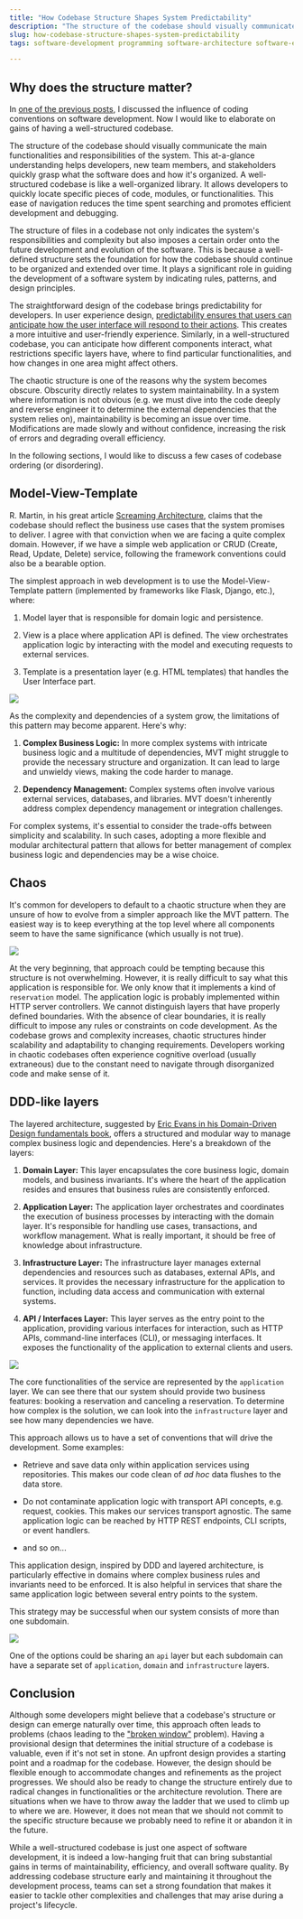 ```yaml
---
title: "How Codebase Structure Shapes System Predictability"
description: "The structure of the codebase should visually communicate the main functionalities and responsibilities of the system. This at-a-glance understanding helps developers, new team members, and stakeholders quickly grasp what the software does and how it's organized. A well-structured codebase is like a well-organized library. It allows developers to quickly locate specific pieces of code, modules, or functionalities. This ease of navigation reduces the time spent searching and promotes efficient development and debugging"
slug: how-codebase-structure-shapes-system-predictability
tags: software-development programming software-architecture software-engineering

---
```


## Why does the structure matter?

In [one of the previous posts](https://jorzel.github.io/the-power-of-conventions-in-software-development), I discussed the influence of coding conventions on software development. Now I would like to elaborate on gains of having a well-structured codebase.

The structure of the codebase should visually communicate the main functionalities and responsibilities of the system. This at-a-glance understanding helps developers, new team members, and stakeholders quickly grasp what the software does and how it's organized. A well-structured codebase is like a well-organized library. It allows developers to quickly locate specific pieces of code, modules, or functionalities. This ease of navigation reduces the time spent searching and promotes efficient development and debugging.

The structure of files in a codebase not only indicates the system's responsibilities and complexity but also imposes a certain order onto the future development and evolution of the software. This is because a well-defined structure sets the foundation for how the codebase should continue to be organized and extended over time. It plays a significant role in guiding the development of a software system by indicating rules, patterns, and design principles.

The straightforward design of the codebase brings predictability for developers. In user experience design, [predictability ensures that users can anticipate how the user interface will respond to their actions](https://www.uxdox.com/ux-design-articles/predictability-of-a-function). This creates a more intuitive and user-friendly experience. Similarly, in a well-structured codebase, you can anticipate how different components interact, what restrictions specific layers have, where to find particular functionalities, and how changes in one area might affect others.

The chaotic structure is one of the reasons why the system becomes obscure. Obscurity directly relates to system maintainability. In a system where information is not obvious (e.g. we must dive into the code deeply and reverse engineer it to determine the external dependencies that the system relies on), maintainability is becoming an issue over time. Modifications are made slowly and without confidence, increasing the risk of errors and degrading overall efficiency.

In the following sections, I would like to discuss a few cases of codebase ordering (or disordering).

## Model-View-Template

R. Martin, in his great article [Screaming Architecture](https://blog.cleancoder.com/uncle-bob/2011/09/30/Screaming-Architecture.html), claims that the codebase should reflect the business use cases that the system promises to deliver. I agree with that conviction when we are facing a quite complex domain. However, if we have a simple web application or CRUD (Create, Read, Update, Delete) service, following the framework conventions could also be a bearable option.

The simplest approach in web development is to use the Model-View-Template pattern (implemented by frameworks like Flask, Django, etc.), where:

1. Model layer that is responsible for domain logic and persistence.
    
2. View is a place where application API is defined. The view orchestrates application logic by interacting with the model and executing requests to external services.
    
3. Template is a presentation layer (e.g. HTML templates) that handles the User Interface part.
    

![](https://cdn.hashnode.com/res/hashnode/image/upload/v1694790525735/197e329e-674b-4c39-b819-120bd489aa30.png)

As the complexity and dependencies of a system grow, the limitations of this pattern may become apparent. Here's why:

1. **Complex Business Logic:** In more complex systems with intricate business logic and a multitude of dependencies, MVT might struggle to provide the necessary structure and organization. It can lead to large and unwieldy views, making the code harder to manage.
    
2. **Dependency Management:** Complex systems often involve various external services, databases, and libraries. MVT doesn't inherently address complex dependency management or integration challenges.
    

For complex systems, it's essential to consider the trade-offs between simplicity and scalability. In such cases, adopting a more flexible and modular architectural pattern that allows for better management of complex business logic and dependencies may be a wise choice.

## Chaos

It's common for developers to default to a chaotic structure when they are unsure of how to evolve from a simpler approach like the MVT pattern. The easiest way is to keep everything at the top level where all components seem to have the same significance (which usually is not true).

![](https://cdn.hashnode.com/res/hashnode/image/upload/v1694790602636/04bfc121-e139-442b-935c-57d2a25908f1.png)

At the very beginning, that approach could be tempting because this structure is not overwhelming. However, it is really difficult to say what this application is responsible for. We only know that it implements a kind of `reservation` model. The application logic is probably implemented within HTTP server controllers. We cannot distinguish layers that have properly defined boundaries. With the absence of clear boundaries, it is really difficult to impose any rules or constraints on code development. As the codebase grows and complexity increases, chaotic structures hinder scalability and adaptability to changing requirements. Developers working in chaotic codebases often experience cognitive overload (usually extraneous) due to the constant need to navigate through disorganized code and make sense of it.

## DDD-like layers

The layered architecture, suggested by [Eric Evans in his Domain-Driven Design fundamentals book](https://www.amazon.com/Domain-Driven-Design-Tackling-Complexity-Software/dp/0321125215), offers a structured and modular way to manage complex business logic and dependencies. Here's a breakdown of the layers:

1. **Domain Layer:** This layer encapsulates the core business logic, domain models, and business invariants. It's where the heart of the application resides and ensures that business rules are consistently enforced.
    
2. **Application Layer:** The application layer orchestrates and coordinates the execution of business processes by interacting with the domain layer. It's responsible for handling use cases, transactions, and workflow management. What is really important, it should be free of knowledge about infrastructure.
    
3. **Infrastructure Layer:** The infrastructure layer manages external dependencies and resources such as databases, external APIs, and services. It provides the necessary infrastructure for the application to function, including data access and communication with external systems.
    
4. **API / Interfaces Layer:** This layer serves as the entry point to the application, providing various interfaces for interaction, such as HTTP APIs, command-line interfaces (CLI), or messaging interfaces. It exposes the functionality of the application to external clients and users.
    

![](https://cdn.hashnode.com/res/hashnode/image/upload/v1694790611681/50796926-f89f-4f70-9f97-eedf7cf44561.png)

The core functionalities of the service are represented by the `application` layer. We can see there that our system should provide two business features: booking a reservation and canceling a reservation. To determine how complex is the solution, we can look into the `infrastructure` layer and see how many dependencies we have.

This approach allows us to have a set of conventions that will drive the development. Some examples:

* Retrieve and save data only within application services using repositories. This makes our code clean of *ad hoc* data flushes to the data store.
    
* Do not contaminate application logic with transport API concepts, e.g. request, cookies. This makes our services transport agnostic. The same application logic can be reached by HTTP REST endpoints, CLI scripts, or event handlers.
    
* and so on...
    

This application design, inspired by DDD and layered architecture, is particularly effective in domains where complex business rules and invariants need to be enforced. It is also helpful in services that share the same application logic between several entry points to the system.

This strategy may be successful when our system consists of more than one subdomain.

![](https://cdn.hashnode.com/res/hashnode/image/upload/v1695020057265/445e2a07-887f-43d7-8854-3fdfc58393a3.png)

One of the options could be sharing an `api` layer but each subdomain can have a separate set of `application`, `domain` and `infrastructure` layers.

## Conclusion

Although some developers might believe that a codebase's structure or design can emerge naturally over time, this approach often leads to problems (chaos leading to the ["broken window"](https://en.wikipedia.org/wiki/Broken_windows_theory) problem). Having a provisional design that determines the initial structure of a codebase is valuable, even if it's not set in stone. An upfront design provides a starting point and a roadmap for the codebase. However, the design should be flexible enough to accommodate changes and refinements as the project progresses. We should also be ready to change the structure entirely due to radical changes in functionalities or the architecture revolution. There are situations when we have to throw away the ladder that we used to climb up to where we are. However, it does not mean that we should not commit to the specific structure because we probably need to refine it or abandon it in the future.

While a well-structured codebase is just one aspect of software development, it is indeed a low-hanging fruit that can bring substantial gains in terms of maintainability, efficiency, and overall software quality. By addressing codebase structure early and maintaining it throughout the development process, teams can set a strong foundation that makes it easier to tackle other complexities and challenges that may arise during a project's lifecycle.